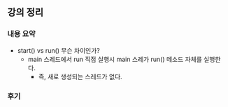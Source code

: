 ## 강의 정리
### 내용 요약
- start() vs run() 무슨 차이인가?
    - main 스레드에서 run 직접 실행시 main 스레가 run() 메소드 자체를 실행한다.
        - 즉, 새로 생성되는 스레드가 없다.

### 후기